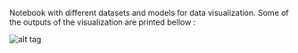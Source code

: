 Notebook with different datasets and models for data visualization.
Some of the outputs of the visualization are printed bellow :

![alt tag]()
